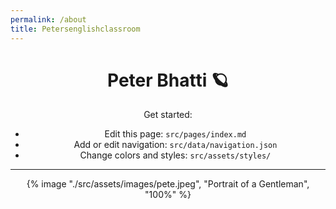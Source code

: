 ```yaml
---
permalink: /about
title: Petersenglishclassroom
---
```


<header id="page-header">
  <h1>
Peter Bhatti 🪐
  </h1>
  <p>Get started:</p>
  <ul>
    <li>Edit this page: <code>src/pages/index.md</code></li>
    <li>Add or edit navigation: <code>src/data/navigation.json</code></li>
    <li>Change colors and styles: <code>src/assets/styles/</code></li>
  </ul>

  <hr>

  {% image "./src/assets/images/pete.jpeg", "Portrait of a Gentleman", "100%" %}

</header>
